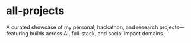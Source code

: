 # all-projects
A curated showcase of my personal, hackathon, and research projects—featuring builds across AI, full-stack, and social impact domains.

